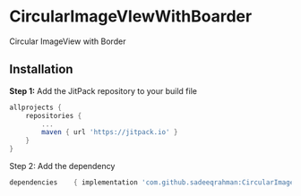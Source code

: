 # CircularImageVIewWithBoarder

Circular ImageView with Border

## Installation

**Step 1:** Add the JitPack repository to your build file

```gradle
allprojects {
    repositories {
        ...
        maven { url 'https://jitpack.io' }
    }
}
```
Step 2: Add the dependency

```gradle
dependencies    { implementation 'com.github.sadeeqrahman:CircularImageVIewWithBoarder:1.0.0' }
```
